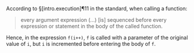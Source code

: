 According to §[intro.execution]¶11 in the standard, when calling a function:

> every argument expression (...) [is] sequenced before every expression or statement in the body of the called function.

Hence, in the expression `f(i++)`, `f` is called with a parameter of the original value of `i`, but `i` is incremented before entering the body of `f`.